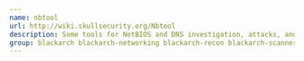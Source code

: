 ```yaml
---
name: nbtool
url: http://wiki.skullsecurity.org/Nbtool
description: Some tools for NetBIOS and DNS investigation, attacks, and communication.
group: blackarch blackarch-networking blackarch-recon blackarch-scanner
---
```

